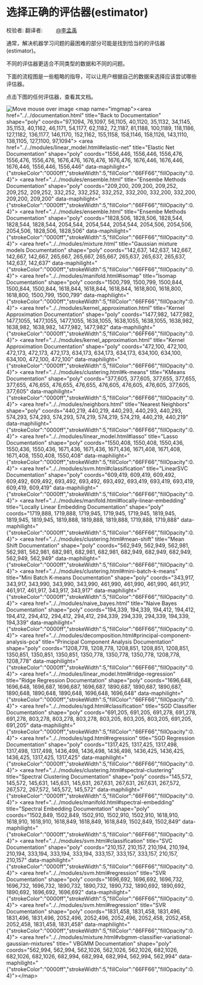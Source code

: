 # 选择正确的评估器(estimator)

校验者:
翻译者:
        [@李孟禹](https://github.com/apachecn/scikit-learn-doc-zh)

通常，解决机器学习问题的最困难的部分可能是找到恰当的的评估器(estimator)。

不同的评估器更适合不同类型的数据和不同的问题。

下面的流程图是一些粗略的指导，可以让用户根据自己的数据来选择应该尝试哪些评估器。

点击下图的任何评估器，查看其文档。

![Move mouse over image](../../_static/ml_map.png) &lt;map name="imgmap"&gt;&lt;area href="../../documentation.html" title="Back to Documentation" shape="poly" coords="97,1094, 76,1097, 56,1105, 40,1120, 35,1132, 34,1145, 35,1153, 40,1162, 46,1171, 54,1177, 62,1182, 72,1187, 81,1188, 100,1189, 118,1186, 127,1182, 136,1177, 146,1170, 152,1162, 155,1158, 158,1146, 158,1126, 143,1110, 138,1105, 127,1100, 97,1094"&gt; &lt;area href="../../modules/linear_model.html#elastic-net" title="Elastic Net Documentation" shape="poly" coords="1556,446, 1556,446, 1556,476, 1556,476, 1556,476, 1676,476, 1676,476, 1676,476, 1676,446, 1676,446, 1676,446, 1556,446, 1556,446" data-maphilight="{&quot;strokeColor&quot;:&quot;0000ff&quot;,&quot;strokeWidth&quot;:5,&quot;fillColor&quot;:&quot;66FF66&quot;,&quot;fillOpacity&quot;:0.4}"&gt; &lt;area href="../../modules/ensemble.html" title="Ensembe Methods Documentation" shape="poly" coords="209,200, 209,200, 209,252, 209,252, 209,252, 332,252, 332,252, 332,252, 332,200, 332,200, 332,200, 209,200, 209,200" data-maphilight="{&quot;strokeColor&quot;:&quot;0000ff&quot;,&quot;strokeWidth&quot;:5,&quot;fillColor&quot;:&quot;66FF66&quot;,&quot;fillOpacity&quot;:0.4}"&gt; &lt;area href="../../modules/ensemble.html" title="Ensembe Methods Documentation" shape="poly" coords="1828,506, 1828,506, 1828,544, 1828,544, 1828,544, 2054,544, 2054,544, 2054,544, 2054,506, 2054,506, 2054,506, 1828,506, 1828,506" data-maphilight="{&quot;strokeColor&quot;:&quot;0000ff&quot;,&quot;strokeWidth&quot;:5,&quot;fillColor&quot;:&quot;66FF66&quot;,&quot;fillOpacity&quot;:0.4}"&gt; &lt;area href="../../modules/mixture.html" title="Gaussian mixture models Documentation" shape="poly" coords="142,637, 142,637, 142,667, 142,667, 142,667, 265,667, 265,667, 265,667, 265,637, 265,637, 265,637, 142,637, 142,637" data-maphilight="{&quot;strokeColor&quot;:&quot;0000ff&quot;,&quot;strokeWidth&quot;:5,&quot;fillColor&quot;:&quot;66FF66&quot;,&quot;fillOpacity&quot;:0.4}"&gt; &lt;area href="../../modules/manifold.html#isomap" title="Isomap Documentation" shape="poly" coords="1500,799, 1500,799, 1500,844, 1500,844, 1500,844, 1618,844, 1618,844, 1618,844, 1618,800, 1618,800, 1618,800, 1500,799, 1500,799" data-maphilight="{&quot;strokeColor&quot;:&quot;0000ff&quot;,&quot;strokeWidth&quot;:5,&quot;fillColor&quot;:&quot;66FF66&quot;,&quot;fillOpacity&quot;:0.4}"&gt; &lt;area href="../../modules/kernel_approximation.html" title="Kernel Approximation Documentation" shape="poly" coords="1477,982, 1477,982, 1477,1055, 1477,1055, 1477,1055, 1638,1055, 1638,1055, 1638,1055, 1638,982, 1638,982, 1638,982, 1477,982, 1477,982" data-maphilight="{&quot;strokeColor&quot;:&quot;0000ff&quot;,&quot;strokeWidth&quot;:5,&quot;fillColor&quot;:&quot;66FF66&quot;,&quot;fillOpacity&quot;:0.4}"&gt; &lt;area href="../../modules/kernel_approximation.html" title="Kernel Approximation Documentation" shape="poly" coords="472,100, 472,100, 472,173, 472,173, 472,173, 634,173, 634,173, 634,173, 634,100, 634,100, 634,100, 472,100, 472,100" data-maphilight="{&quot;strokeColor&quot;:&quot;0000ff&quot;,&quot;strokeWidth&quot;:5,&quot;fillColor&quot;:&quot;66FF66&quot;,&quot;fillOpacity&quot;:0.4}"&gt; &lt;area href="../../modules/clustering.html#k-means" title="KMeans Documentation" shape="poly" coords="377,605, 377,605, 377,655, 377,655, 377,655, 476,655, 476,655, 476,655, 476,605, 476,605, 476,605, 377,605, 377,605" data-maphilight="{&quot;strokeColor&quot;:&quot;0000ff&quot;,&quot;strokeWidth&quot;:5,&quot;fillColor&quot;:&quot;66FF66&quot;,&quot;fillOpacity&quot;:0.4}"&gt; &lt;area href="../../modules/neighbors.html" title="Nearest Neighbors" shape="poly" coords="440,219, 440,219, 440,293, 440,293, 440,293, 574,293, 574,293, 574,293, 574,219, 574,219, 574,219, 440,219, 440,219" data-maphilight="{&quot;strokeColor&quot;:&quot;0000ff&quot;,&quot;strokeWidth&quot;:5,&quot;fillColor&quot;:&quot;66FF66&quot;,&quot;fillOpacity&quot;:0.4}"&gt; &lt;area href="../../modules/linear_model.html#lasso" title="Lasso Documentation" shape="poly" coords="1550,408, 1550,408, 1550,436, 1550,436, 1550,436, 1671,436, 1671,436, 1671,436, 1671,408, 1671,408, 1671,408, 1550,408, 1550,408" data-maphilight="{&quot;strokeColor&quot;:&quot;0000ff&quot;,&quot;strokeWidth&quot;:5,&quot;fillColor&quot;:&quot;66FF66&quot;,&quot;fillOpacity&quot;:0.4}"&gt; &lt;area href="../../modules/svm.html#classification" title="LinearSVC Documentation" shape="poly" coords="609,419, 609,419, 609,492, 609,492, 609,492, 693,492, 693,492, 693,492, 693,419, 693,419, 693,419, 609,419, 609,419" data-maphilight="{&quot;strokeColor&quot;:&quot;0000ff&quot;,&quot;strokeWidth&quot;:5,&quot;fillColor&quot;:&quot;66FF66&quot;,&quot;fillOpacity&quot;:0.4}"&gt; &lt;area href="../../modules/manifold.html#locally-linear-embedding" title="Locally Linear Embedding Documentation" shape="poly" coords="1719,888, 1719,888, 1719,945, 1719,945, 1719,945, 1819,945, 1819,945, 1819,945, 1819,888, 1819,888, 1819,888, 1719,888, 1719,888" data-maphilight="{&quot;strokeColor&quot;:&quot;0000ff&quot;,&quot;strokeWidth&quot;:5,&quot;fillColor&quot;:&quot;66FF66&quot;,&quot;fillOpacity&quot;:0.4}"&gt; &lt;area href="../../modules/clustering.html#mean-shift" title="Mean Shift Documentation" shape="poly" coords="562,949, 562,949, 562,981, 562,981, 562,981, 682,981, 682,981, 682,981, 682,949, 682,949, 682,949, 562,949, 562,949" data-maphilight="{&quot;strokeColor&quot;:&quot;0000ff&quot;,&quot;strokeWidth&quot;:5,&quot;fillColor&quot;:&quot;66FF66&quot;,&quot;fillOpacity&quot;:0.4}"&gt; &lt;area href="../../modules/clustering.html#mini-batch-k-means" title="Mini Batch K-means Documentation" shape="poly" coords="343,917, 343,917, 343,990, 343,990, 343,990, 461,990, 461,990, 461,990, 461,917, 461,917, 461,917, 343,917, 343,917" data-maphilight="{&quot;strokeColor&quot;:&quot;0000ff&quot;,&quot;strokeWidth&quot;:5,&quot;fillColor&quot;:&quot;66FF66&quot;,&quot;fillOpacity&quot;:0.4}"&gt; &lt;area href="../../modules/naive_bayes.html" title="Naive Bayes Documentation" shape="poly" coords="194,339, 194,339, 194,412, 194,412, 194,412, 294,412, 294,412, 294,412, 294,339, 294,339, 294,339, 194,339, 194,339" data-maphilight="{&quot;strokeColor&quot;:&quot;0000ff&quot;,&quot;strokeWidth&quot;:5,&quot;fillColor&quot;:&quot;66FF66&quot;,&quot;fillOpacity&quot;:0.4}"&gt; &lt;area href="../../modules/decomposition.html#principal-component-analysis-pca" title="Principal Component Analysis Documentation" shape="poly" coords="1208,778, 1208,778, 1208,851, 1208,851, 1208,851, 1350,851, 1350,851, 1350,851, 1350,778, 1350,778, 1350,778, 1208,778, 1208,778" data-maphilight="{&quot;strokeColor&quot;:&quot;0000ff&quot;,&quot;strokeWidth&quot;:5,&quot;fillColor&quot;:&quot;66FF66&quot;,&quot;fillOpacity&quot;:0.4}"&gt; &lt;area href="../../modules/linear_model.html#ridge-regression" title="Ridge Regression Documentation" shape="poly" coords="1696,648, 1696,648, 1696,687, 1696,687, 1696,687, 1890,687, 1890,687, 1890,687, 1890,648, 1890,648, 1890,648, 1696,648, 1696,648" data-maphilight="{&quot;strokeColor&quot;:&quot;0000ff&quot;,&quot;strokeWidth&quot;:5,&quot;fillColor&quot;:&quot;66FF66&quot;,&quot;fillOpacity&quot;:0.4}"&gt; &lt;area href="../../modules/sgd.html#classification" title="SGD Classifier Documentation" shape="poly" coords="691,205, 691,205, 691,278, 691,278, 691,278, 803,278, 803,278, 803,278, 803,205, 803,205, 803,205, 691,205, 691,205" data-maphilight="{&quot;strokeColor&quot;:&quot;0000ff&quot;,&quot;strokeWidth&quot;:5,&quot;fillColor&quot;:&quot;66FF66&quot;,&quot;fillOpacity&quot;:0.4}"&gt; &lt;area href="../../modules/sgd.html#regression" title="SGD Regression Documentation" shape="poly" coords="1317,425, 1317,425, 1317,498, 1317,498, 1317,498, 1436,498, 1436,498, 1436,498, 1436,425, 1436,425, 1436,425, 1317,425, 1317,425" data-maphilight="{&quot;strokeColor&quot;:&quot;0000ff&quot;,&quot;strokeWidth&quot;:5,&quot;fillColor&quot;:&quot;66FF66&quot;,&quot;fillOpacity&quot;:0.4}"&gt; &lt;area href="../../modules/clustering.html#spectral-clustering" title="Spectral Clustering Documentation" shape="poly" coords="145,572, 145,572, 145,631, 145,631, 145,631, 267,631, 267,631, 267,631, 267,572, 267,572, 267,572, 145,572, 145,572" data-maphilight="{&quot;strokeColor&quot;:&quot;0000ff&quot;,&quot;strokeWidth&quot;:5,&quot;fillColor&quot;:&quot;66FF66&quot;,&quot;fillOpacity&quot;:0.4}"&gt; &lt;area href="../../modules/manifold.html#spectral-embedding" title="Spectral Embedding Documentation" shape="poly" coords="1502,849, 1502,849, 1502,910, 1502,910, 1502,910, 1618,910, 1618,910, 1618,910, 1618,849, 1618,849, 1618,849, 1502,849, 1502,849" data-maphilight="{&quot;strokeColor&quot;:&quot;0000ff&quot;,&quot;strokeWidth&quot;:5,&quot;fillColor&quot;:&quot;66FF66&quot;,&quot;fillOpacity&quot;:0.4}"&gt; &lt;area href="../../modules/svm.html#classification" title="SVC Documentation" shape="poly" coords="210,157, 210,157, 210,194, 210,194, 210,194, 333,194, 333,194, 333,194, 333,157, 333,157, 333,157, 210,157, 210,157" data-maphilight="{&quot;strokeColor&quot;:&quot;0000ff&quot;,&quot;strokeWidth&quot;:5,&quot;fillColor&quot;:&quot;66FF66&quot;,&quot;fillOpacity&quot;:0.4}"&gt; &lt;area href="../../modules/svm.html#regression" title="SVR Documentation" shape="poly" coords="1696,692, 1696,692, 1696,732, 1696,732, 1696,732, 1890,732, 1890,732, 1890,732, 1890,692, 1890,692, 1890,692, 1696,692, 1696,692" data-maphilight="{&quot;strokeColor&quot;:&quot;0000ff&quot;,&quot;strokeWidth&quot;:5,&quot;fillColor&quot;:&quot;66FF66&quot;,&quot;fillOpacity&quot;:0.4}"&gt; &lt;area href="../../modules/svm.html#regression" title="SVR Documentation" shape="poly" coords="1831,458, 1831,458, 1831,496, 1831,496, 1831,496, 2052,496, 2052,496, 2052,496, 2052,458, 2052,458, 2052,458, 1831,458, 1831,458" data-maphilight="{&quot;strokeColor&quot;:&quot;0000ff&quot;,&quot;strokeWidth&quot;:5,&quot;fillColor&quot;:&quot;66FF66&quot;,&quot;fillOpacity&quot;:0.4}"&gt; &lt;area href="../../modules/mixture.html#vbgmm-classifier-variational-gaussian-mixtures" title=" VBGMM Documentation" shape="poly" coords="562,994, 562,994, 562,1026, 562,1026, 562,1026, 682,1026, 682,1026, 682,1026, 682,994, 682,994, 682,994, 562,994, 562,994" data-maphilight="{&quot;strokeColor&quot;:&quot;0000ff&quot;,&quot;strokeWidth&quot;:5,&quot;fillColor&quot;:&quot;66FF66&quot;,&quot;fillOpacity&quot;:0.4}"&gt;&lt;/map&gt;